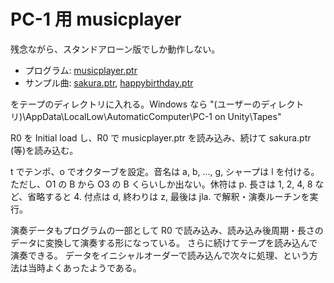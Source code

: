 # PC-1 用 musicplayer

残念ながら、スタンドアローン版でしか動作しない。

- プログラム: [musicplayer.ptr](musicplayer.ptr)
- サンプル曲: [sakura.ptr](sakura.ptr), [happybirthday.ptr](happybirthday.ptr)

をテープのディレクトリに入れる。Windows なら "(ユーザーのディレクトリ)\AppData\LocalLow\AutomaticComputer\PC-1 on Unity\Tapes\"

R0 を Initial load し、R0 で musicplayer.ptr を読み込み、続けて sakura.ptr (等)を読み込む。

t でテンポ、o でオクターブを設定。音名は a, b, ..., g, シャープは l を付ける。
ただし、O1 の B から O3 の B くらいしか出ない。休符は p. 
長さは 1, 2, 4, 8 など、省略すると 4. 
付点は d, 終わりは z, 最後は jla. で解釈・演奏ルーチンを実行。

演奏データもプログラムの一部として R0 で読み込み、読み込み後周期・長さのデータに変換して演奏する形になっている。
さらに続けてテープを読み込んで演奏できる。
データをイニシャルオーダーで読み込んで次々に処理、という方法は当時よくあったようである。
